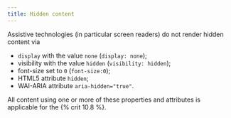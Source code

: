 ```yaml
---
title: Hidden content
---
```


Assistive technologies (in particular screen readers) do not render hidden content via

- `display` with the value `none` (`display: none`);
- visibility with the value `hidden` (`visibility: hidden`);
- font-size set to `0` (`font-size:0`);
- HTML5 attribute `hidden`;
- WAI-ARIA attribute `aria-hidden="true"`.

All content using one or more of these properties and attributes is applicable for the {% crit 10.8 %}.
